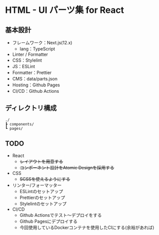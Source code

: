 # HTML - UI パーツ集 for React

## 基本設計

- フレームワーク：Next.js(12.x)
  - lang：TypeScript
- Linter / Formatter
- CSS：Stylelint
- JS：ESLint
- Formatter：Prettier
- CMS：data/parts.json
- Hosting：Github Pages
- CI/CD：Github Actions

## ディレクトリ構成
```
./
┣ components/
┗ pages/
```

## TODO

- React
  - ~~レイアウトを用意する~~
  - ~~コンポーネント設計をAtomic Designを採用する~~
- CSS
  - ~~SCSSを使えるようにする~~
- リンター/フォーマッター
  - ESLintのセットアップ
  - Prettierのセットアップ
  - Stylelintのセットアップ
- CI/CD
  - Github Actionsでテスト〜デプロイをする
  - Github Pagesにデプロイする
  - 今回使用しているDockerコンテナを使用したCIにする(余裕があれば)

